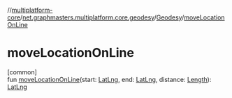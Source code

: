 //[multiplatform-core](../../../index.md)/[net.graphmasters.multiplatform.core.geodesy](../index.md)/[Geodesy](index.md)/[moveLocationOnLine](move-location-on-line.md)

# moveLocationOnLine

[common]\
fun [moveLocationOnLine](move-location-on-line.md)(start: [LatLng](../../net.graphmasters.multiplatform.core.model/-lat-lng/index.md), end: [LatLng](../../net.graphmasters.multiplatform.core.model/-lat-lng/index.md), distance: [Length](../../net.graphmasters.multiplatform.core.units/-length/index.md)): [LatLng](../../net.graphmasters.multiplatform.core.model/-lat-lng/index.md)
